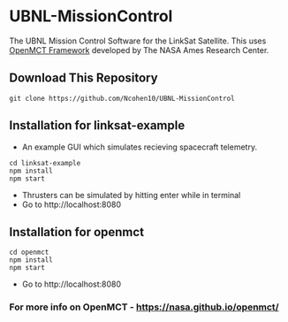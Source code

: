 # UBNL-MissionControl

The UBNL Mission Control Software for the LinkSat Satellite. This uses [OpenMCT Framework](https://github.com/nasa/openmct) developed by The NASA Ames Research Center.

## Download This Repository

```
git clone https://github.com/Ncohen10/UBNL-MissionControl
```

## Installation for linksat-example
- An example GUI which simulates recieving spacecraft telemetry.

```
cd linksat-example
npm install
npm start
```
* Thrusters can be simulated by hitting enter while in terminal
* Go to http://localhost:8080

## Installation for openmct

```
cd openmct
npm install
npm start
```
* Go to http://localhost:8080








### For more info on OpenMCT - https://nasa.github.io/openmct/
